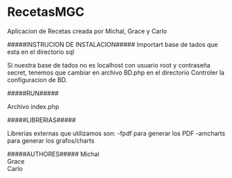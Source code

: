 # RecetasMGC
Aplicacion de Recetas creada por Michal, Grace y Carlo


#####INSTRUCION DE INSTALACION#####
Importart base de tados que esta en el  directorio sql

Si nuestra base de tados no es localhost con usuario root y contraseña secret, tenemos que cambiar en archivo BD.php en el directorio Controler la configuracion de BD.


#####RUN#####

Archivo index.php

#####LIBRERIAS#####

Librerias externas que utilizamos son:
-fpdf para generar los PDF
-amcharts para generar los grafos/charts

#####AUTHORES#####
Michal  
Grace  
Carlo  

